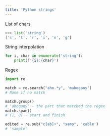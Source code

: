 ```yaml
---
title: 'Python strings'
---
```


List of chars
```python
>>> list('string')
['s', 't', 'r', 'i', 'n', 'g']
```

String interpolation
```python
for i, char in enumerate('string'):
    print(f'{i}:{char}')
```

Regex
```python
import re

match = re.search("aho.*y", 'mahogany')
# None if no match

match.group()
# 'ahogany' - the part that matched the regex
match.span()
# (1, 8) - start and finish

edited = re.sub("c[ab]+", "samp", 'cable')
# 'sample'
```
